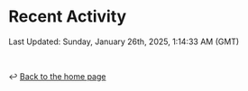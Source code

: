 # Recent Activity

<!--RECENT_ACTIVITY:start-->
<!--RECENT_ACTIVITY:end-->

<!--RECENT_ACTIVITY:last_update-->
Last Updated: Sunday, January 26th, 2025, 1:14:33 AM (GMT)
<!--RECENT_ACTIVITY:last_update_end-->

<br>

↩️ [Back to the home page](/README.md)
